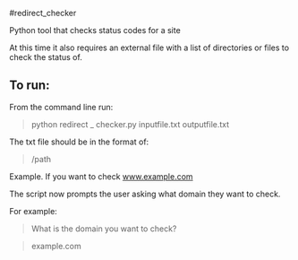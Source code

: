 #redirect_checker


Python tool that checks status codes for a site

At this time it also requires an external file with a list of directories or files to check the status of.

To run:
-
From the command line run:
>python redirect _ checker.py inputfile.txt outputfile.txt

The txt file should be in the format of: 
>/path

Example.
If you want to check www.example.com

The script now prompts the user asking what domain they want to check.

For example:
>What is the domain you want to check?

>example.com
